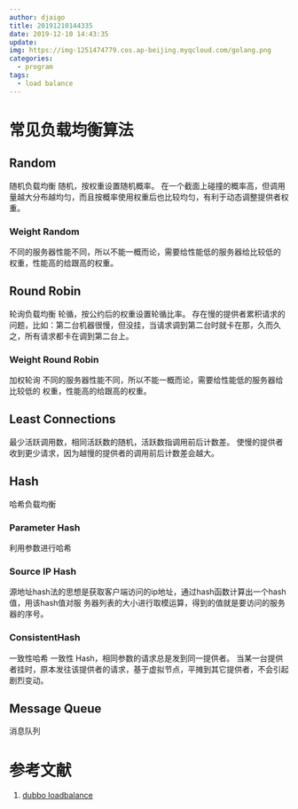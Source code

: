 ```yaml
---
author: djaigo
title: 20191210144335
date: 2019-12-10 14:43:35
update: 
img: https://img-1251474779.cos.ap-beijing.myqcloud.com/golang.png
categories: 
  - program
tags: 
  - load balance
---
```


# 常见负载均衡算法

## Random
随机负载均衡
随机，按权重设置随机概率。
在一个截面上碰撞的概率高，但调用量越大分布越均匀，而且按概率使用权重后也比较均匀，有利于动态调整提供者权重。
### Weight Random
不同的服务器性能不同，所以不能一概而论，需要给性能低的服务器给比较低的
权重，性能高的给跟高的权重。

## Round Robin
轮询负载均衡
轮循，按公约后的权重设置轮循比率。
存在慢的提供者累积请求的问题，比如：第二台机器很慢，但没挂，当请求调到第二台时就卡在那，久而久之，所有请求都卡在调到第二台上。
### Weight Round Robin
加权轮询
不同的服务器性能不同，所以不能一概而论，需要给性能低的服务器给比较低的
权重，性能高的给跟高的权重。

## Least Connections
最少活跃调用数，相同活跃数的随机，活跃数指调用前后计数差。
使慢的提供者收到更少请求，因为越慢的提供者的调用前后计数差会越大。

## Hash
哈希负载均衡

### Parameter Hash
利用参数进行哈希

### Source IP Hash
源地址hash法的思想是获取客户端访问的ip地址，通过hash函数计算出一个hash值，用该hash值对服
务器列表的大小进行取模运算，得到的值就是要访问的服务器的序号。

### ConsistentHash
一致性哈希
一致性 Hash，相同参数的请求总是发到同一提供者。
当某一台提供者挂时，原本发往该提供者的请求，基于虚拟节点，平摊到其它提供者，不会引起剧烈变动。

## Message Queue
消息队列


# 参考文献
1. [dubbo loadbalance](https://dubbo.gitbooks.io/dubbo-user-book/content/demos/loadbalance.html)
